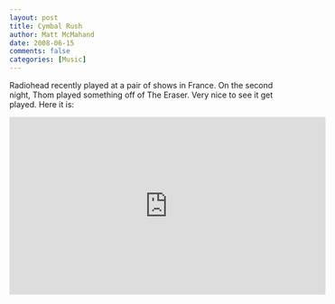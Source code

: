 ```yaml
---
layout: post
title: Cymbal Rush
author: Matt McMahand
date: 2008-06-15
comments: false
categories: [Music]
---
```


Radiohead recently played at a pair of shows in France. On the second night, Thom played something off of The Eraser. Very nice to see it get played. Here it is:

<iframe width="560" height="315" src="https://www.youtube.com/embed/9il1eGXC1yw?rel=0" frameborder="0" allow="autoplay; encrypted-media" allowfullscreen></iframe>
